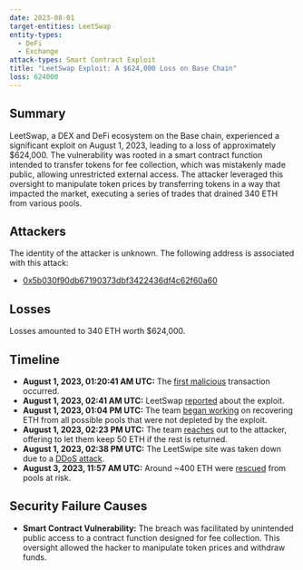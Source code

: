 ```yaml
---
date: 2023-08-01
target-entities: LeetSwap
entity-types:
  - DeFi
  - Exchange
attack-types: Smart Contract Exploit
title: "LeetSwap Exploit: A $624,000 Loss on Base Chain"
loss: 624000
---
```


## Summary

LeetSwap, a DEX and DeFi ecosystem on the Base chain, experienced a significant exploit on August 1, 2023, leading to a loss of approximately $624,000. The vulnerability was rooted in a smart contract function intended to transfer tokens for fee collection, which was mistakenly made public, allowing unrestricted external access. The attacker leveraged this oversight to manipulate token prices by transferring tokens in a way that impacted the market, executing a series of trades that drained 340 ETH from various pools.

## Attackers

The identity of the attacker is unknown. The following address is associated with this attack:

- [0x5b030f90db67190373dbf3422436df4c62f60a60](https://basescan.org/address/0x5b030f90db67190373dbf3422436df4c62f60a60)

## Losses

Losses amounted to 340 ETH worth $624,000.

## Timeline

- **August 1, 2023, 01:20:41 AM UTC:** The [first malicious](https://basescan.org/tx/0xbb837d417b76dd237b4418e1695a50941a69259a1c4dee561ea57d982b9f10ec) transaction occurred.
- **August 1, 2023, 02:41 AM UTC:** LeetSwap [reported](https://twitter.com/LeetSwap/status/1686190488506769408) about the exploit.
- **August 1, 2023, 01:04 PM UTC:** The team [began working](https://twitter.com/LeetSwap/status/1686347250916528128) on recovering ETH from all possible pools that were not depleted by the exploit.
- **August 1, 2023, 02:23 PM UTC:** The team [reaches](https://twitter.com/LeetSwap/status/1686367051814735872) out to the attacker, offering to let them keep 50 ETH if the rest is returned.
- **August 1, 2023, 02:38 PM UTC:** The LeetSwipe site was taken down due to a [DDoS attack](https://twitter.com/LeetSwap/status/1686370902743949312).
- **August 3, 2023, 11:57 AM UTC:** Around ~400 ETH were [rescued](https://twitter.com/LeetSwap/status/1687055050902847488) from pools at risk.

## Security Failure Causes

- **Smart Contract Vulnerability:** The breach was facilitated by unintended public access to a contract function designed for fee collection. This oversight allowed the hacker to manipulate token prices and withdraw funds.
